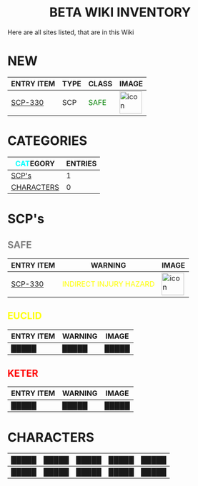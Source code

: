 <h1 align="center">BETA WIKI INVENTORY</h1>

Here are all sites listed, that are in this Wiki

# NEW

| ENTRY ITEM | TYPE | CLASS | IMAGE |
| --- | --- | --- | --- |
| [SCP-330](https://raven-sgwc.github.io/SCP-FC/web/scp/330.html) | SCP | <span style="color: green">SAFE</span> | <img src="https://raven-sgwc.github.io/SCP-FC/assets/images/items/scp-330.png" title="icon"  alt="icon" width="50" height="50"/> |


# CATEGORIES

| <span style="color: cyan">CAT</span>EGORY | ENTRIES |
| --- | --- |
| [SCP's](#scps) | 1 |
| [CHARACTERS](#characters) | 0 | 


# SCP's

## <span style="color: grey">SAFE</span>

| ENTRY ITEM | WARNING | IMAGE |
| --- | --- | --- |
| [SCP-330](https://raven-sgwc.github.io/SCP-FC/web/scp/330.html) | <span style="color: yellow">INDIRECT INJURY HAZARD</span> | <img src="https://raven-sgwc.github.io/SCP-FC/assets/images/items/scp-330.png" title="icon"  alt="icon" width="50" height="50"/> |

## <span style="color: yellow">EUCLID</span>

| ENTRY ITEM | WARNING | IMAGE |
| --- | --- | --- |
| █████ | █████ | █████ |

## <span style="color: red">KETER</span>

| ENTRY ITEM | WARNING | IMAGE |
| --- | --- | --- |
| █████ | █████ | █████ |

# CHARACTERS

| █████ | █████ | █████ | █████ | █████ |
| --- | --- | --- | --- | --- |
| █████ | █████ | █████ | █████ | █████ |